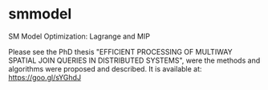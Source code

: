 # smmodel
SM Model Optimization: Lagrange and MIP

Please see the PhD thesis "EFFICIENT PROCESSING OF MULTIWAY SPATIAL JOIN QUERIES IN DISTRIBUTED SYSTEMS", were the methods and algorithms were proposed and described. It is available at: 
https://goo.gl/sYGhdJ
